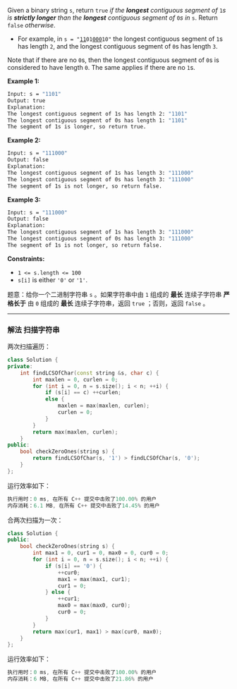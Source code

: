 <p>Given a binary string <code>s</code>, return <code>true</code><em> if the <strong>longest</strong> contiguous segment of </em><code>1</code><em>s is <strong>strictly longer</strong> than the <strong>longest</strong> contiguous segment of </em><code>0</code><em>s in </em><code>s</code>. Return <code>false</code><em> otherwise</em>.</p>

<ul>
	<li>For example, in <code>s = "<u>11</u>01<u>000</u>10"</code> the longest contiguous segment of <code>1</code>s has length <code>2</code>, and the longest contiguous segment of <code>0</code>s has length <code>3</code>.</li>
</ul>

<p>Note that if there are no <code>0</code>s, then the longest contiguous segment of <code>0</code>s is considered to have length <code>0</code>. The same applies if there are no <code>1</code>s.</p>

 
<p><strong>Example 1:</strong></p>

```bash
Input: s = "1101"
Output: true
Explanation:
The longest contiguous segment of 1s has length 2: "1101"
The longest contiguous segment of 0s has length 1: "1101"
The segment of 1s is longer, so return true.
```

<p><strong>Example 2:</strong></p>

```bash
Input: s = "111000"
Output: false
Explanation:
The longest contiguous segment of 1s has length 3: "111000"
The longest contiguous segment of 0s has length 3: "111000"
The segment of 1s is not longer, so return false.
```
 
<p><strong>Example 3:</strong></p>

```bash
Input: s = "111000"
Output: false
Explanation:
The longest contiguous segment of 1s has length 3: "111000"
The longest contiguous segment of 0s has length 3: "111000"
The segment of 1s is not longer, so return false. 
```

<p><strong>Constraints:</strong></p>

<ul>
	<li><code>1 &lt;= s.length &lt;= 100</code></li>
	<li><code>s[i]</code> is either <code>'0'</code> or <code>'1'</code>.</li>
</ul>

题意：给你一个二进制字符串 <code>s</code> 。如果字符串中由 <code>1</code> 组成的 <strong>最长</strong> 连续子字符串 <strong>严格长于</strong> 由 <code>0</code> 组成的 <strong>最长</strong> 连续子字符串，返回 <code>true</code> ；否则，返回 <code>false</code><em> </em>。

---
### 解法 扫描字符串
两次扫描遍历：
```cpp
class Solution {
private:
    int findLCSOfChar(const string &s, char c) {
        int maxlen = 0, curlen = 0;
        for (int i = 0, n = s.size(); i < n; ++i) {
            if (s[i] == c) ++curlen;
            else { 
                maxlen = max(maxlen, curlen);
                curlen = 0;
            }
        }
        return max(maxlen, curlen);
    }
public:
    bool checkZeroOnes(string s) {
        return findLCSOfChar(s, '1') > findLCSOfChar(s, '0');
    }
};
```
运行效率如下：
```cpp
执行用时：0 ms, 在所有 C++ 提交中击败了100.00% 的用户
内存消耗：6.1 MB, 在所有 C++ 提交中击败了14.45% 的用户
```
合两次扫描为一次：
```cpp
class Solution {
public:
    bool checkZeroOnes(string s) {
        int max1 = 0, cur1 = 0, max0 = 0, cur0 = 0;
        for (int i = 0, n = s.size(); i < n; ++i) {
            if (s[i] == '0') {
                ++cur0;
                max1 = max(max1, cur1);
                cur1 = 0;
            } else {
                ++cur1;
                max0 = max(max0, cur0); 
                cur0 = 0;
            }
        }
        return max(cur1, max1) > max(cur0, max0);
    }
};
```
运行效率如下：
```cpp
执行用时：0 ms, 在所有 C++ 提交中击败了100.00% 的用户
内存消耗：6 MB, 在所有 C++ 提交中击败了21.86% 的用户
```
